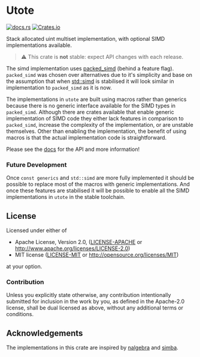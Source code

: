 # Utote

[![docs.rs](https://docs.rs/utote/badge.svg)](https://docs.rs/utote)
[![Crates.io](https://img.shields.io/crates/v/utote.svg)](https://crates.io/crates/utote)

Stack allocated uint multiset implementation, with optional SIMD implementations available.

> :warning: This crate is **not** stable: expect API changes with each release.

The simd implementation uses [packed_simd](https://rust-lang.github.io/packed_simd/packed_simd_2) (behind a feature 
flag). `packed_simd` was chosen over alternatives due to it's simplicity and base on the assumption that when 
[std::simd](https://github.com/rust-lang/stdsimd) is stabilised it will look similar in implementation to `packed_simd` 
as it is now.

The implementations in `utote` are built using macros rather than generics because there is no generic interface 
available for the SIMD types in `packed_simd`. Although there are crates available that enable generic implementation 
of SIMD code they either lack features in comparison to `packed_simd`, increase the complexity of the implementation, 
or are unstable themselves. Other than enabling the implementation, the benefit of using macros is that the actual 
implementation code is straightforward. 

Please see the [docs](https://docs.rs/utote) for the API and more information!

### Future Development

Once `const generics` and `std::simd` are more fully implemented it should be possible to replace most of the macros 
with generic implementations. And once these features are stabilised it will be possible to enable all the SIMD 
implementations in `utote` in the stable toolchain. 

## License

Licensed under either of

 * Apache License, Version 2.0, ([LICENSE-APACHE](LICENSE-APACHE) or http://www.apache.org/licenses/LICENSE-2.0)
 * MIT license ([LICENSE-MIT](LICENSE-MIT) or http://opensource.org/licenses/MIT)

at your option.

### Contribution

Unless you explicitly state otherwise, any contribution intentionally submitted
for inclusion in the work by you, as defined in the Apache-2.0 license, shall be dual licensed as above, without any
additional terms or conditions.

## Acknowledgements

The implementations in this crate are inspired by [nalgebra](https://docs.rs/nalgebra) and [simba](https://docs.rs/simba).
